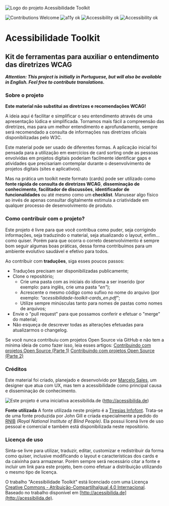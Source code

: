 

![Logo do projeto Acessibilidade Toolkit](http://acessibilida.de/img/logo-acessibilidade-toolkit.png)

![Contributions Welcome](https://img.shields.io/badge/contributions-welcome-blue.svg) ![a11y ok](https://img.shields.io/badge/a11y-ok-green.svg) ![Accessibility ok](https://img.shields.io/badge/accessibility-ok-green.svg) ![Accessibility ok](https://img.shields.io/badge/ux-ready-red.svg)

# Acessibilidade Toolkit
## Kit de ferramentas para auxiliar o entendimento das diretrizes WCAG

***Attention:
This project is initially in Portuguese, but will also be available in English. Feel free to contribute translations.***

### Sobre o projeto
**Este material não substitui as diretrizes e recomendações WCAG!**

A ideia aqui é facilitar e simplificar o seu entendimento através de uma apresentação lúdica e simplificada. Tornamos mais fácil a compreensão das diretrizes, mas para um melhor entendimento e aprofundamento, sempre será recomendado a consulta de informações nas diretrizes oficiais disponibilizadas pelo W3C.

Este material pode ser usado de diferentes formas. A aplicação inicial foi pensada para a utilização em exercícios de card sorting onde as pessoas envolvidas em projetos digitais poderiam facilmente identificar gaps e atividades que precisariam contemplar durante o desenvolvimento de projetos digitais (sites e aplicativos).

Mas na prática um toolkit neste formato (cards) pode ser utilizado como **fonte rápida de consulta de diretrizes WCAG**, **disseminação de conhecimento**, **facilitador de discussões**, **identificador de funcionalidades** ou até mesmo como um **checklist**. Manusear algo físico ao invés de apenas consultar digitalmente estimula a criatividade em qualquer processo de desenvolvimento de produto.

### Como contribuir com o projeto?
Este projeto é livre para que você contribua como puder, seja corrigindo informações, seja traduzindo o material, seja atualizando o layout, enfim... como quiser.
Porém para que ocorra o correto desenvolvimento é sempre bom seguir algumas boas práticas, dessa forma contribuímos para um ambiente evolutivo saudável e efetivo para todos.

Ao contribuir com **traduções**, siga esses poucos passos:
* Traduções precisam ser disponibilizadas publicamente;
* Clone o repositório;
	* Crie uma pasta com as iniciais do idioma a ser inserido (por exemplo: para inglês, crie uma pasta _"en"_);
	* Acrescente o mesmo código como sufixo no nome do arquivo (por exemplo: _"acessibilidade-toolkit-cards_en.pdf"_;
	* Utilize sempre minúsculas tanto para nomes de pastas como nomes de arquivos;
* Envie o "pull request" para que possamos conferir e efetuar o "merge" do material;
* Não esqueça de descrever todas as alterações efetuadas para atualizarmos o changelog.

Se você nunca contribuiu com projetos Open Source via GitHub e não tem a mínima ideia de como fazer isso, leia esses artigos:
[Contribuindo com projetos Open Source (Parte 1)](https://medium.com/@pragmaticivan/contribuindo-em-projetos-open-source-utilizando-git-parte-1-d2b160e0abb5)
[Contribuindo com projetos Open Source (Parte 2)](https://medium.com/@pragmaticivan/forking-workflow-contribuindo-em-projetos-open-source-utilizando-git-parte-2-a1849204d02e)

### Créditos
Este material foi criado, planejado e desenvolvido por [Marcelo Sales](https://www.linkedin.com/in/msales78/), um designer que atua com UX, mas tem a acessibilidade como principal causa e disseminação de conhecimento.

![Este projeto é uma iniciativa acessibilida.de](http://acessibilida.de/img/logo-acessibilidade-iniciativa.png)
(http://acessibilida.de)

**Fonte utilizada**
A fonte utilizada neste projeto é a [Tiresias Infofont](http://www.johngilltech.com/fonts/). Trata-se de uma fonte produzida por John Gill e criada especialmente a pedido do [RNIB](http://www.rnib.org.uk/) _(Royal National Institute of Blind People)_. Ela possui licená livre de uso pessoal e comercial e também está disponibilizada neste repositório.

### Licença de uso
Sinta-se livre para utilizar, traduzir, editar, customizar e redistribuir da forma como quiser, inclusive modificando o layout e características dos cards e da caixinha para armazenar. Porém sempre será necessário citar a fonte e incluir um link para este projeto, bem como efetuar a distribuição utilizando o mesmo tipo de licença.

O trabalho <span xmlns:dct="http://purl.org/dc/terms/" property="dct:title">"Acessibilidade Toolkit"</span> está licenciado com uma Licença
[Creative Commons - Atribuição-CompartilhaIgual 4.0 Internacional](https://creativecommons.org/licenses/by-sa/4.0/deed.pt_BR).
Baseado no trabalho disponível em [http://acessibilida.de](http://acessibilida.de).
